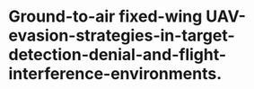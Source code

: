# Ground-to-air fixed-wing UAV-evasion-strategies-in-target-detection-denial-and-flight-interference-environments.
